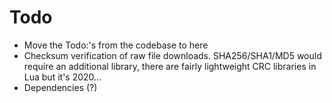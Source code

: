 # Todo

- Move the Todo:'s from the codebase to here
- Checksum verification of raw file downloads. SHA256/SHA1/MD5 would require an additional library, there are fairly lightweight CRC libraries in Lua but it's 2020...
- Dependencies (?)
